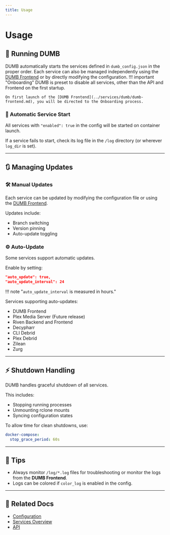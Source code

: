 ```yaml
---
title: Usage
---
```


# Usage

## 🚀 Running DUMB
DUMB automatically starts the services defined in `dumb_config.json` in the proper order. Each service can also be managed independently using the [DUMB Frontend](../services/dumb/dumb-frontend.md/) or by directly modifying the configuration.
!!! important "Onboarding"
    DUMB is preset to disable all services, other than the API and Frontend on the first startup. 

    On first launch of the [DUMB Frontend](../services/dumb/dumb-frontend.md), you will be directed to the Onboarding process.  


### 🔄 Automatic Service Start
All services with `"enabled": true` in the config will be started on container launch.

If a service fails to start, check its log file in the `/log` directory (or wherever `log_dir` is set).

---

## 🔃 Managing Updates

### 🛠️ Manual Updates
Each service can be updated by modifying the configuration file or using the [DUMB Frontend](../services/dumb/dumb-frontend.md). 

Updates include:

- Branch switching
- Version pinning
- Auto-update toggling

### ⚙️ Auto-Update
Some services support automatic updates. 

Enable by setting:
```json
"auto_update": true,
"auto_update_interval": 24
```
!!! note "`auto_update_interval` is measured in hours."

Services supporting auto-updates:

- DUMB Frontend
- Plex Media Server (Future release)
- Riven Backend and Frontend
- Decypharr
- CLI Debrid
- Plex Debrid
- Zilean
- Zurg

---

## ⚡ Shutdown Handling
DUMB handles graceful shutdown of all services. 

This includes:

- Stopping running processes
- Unmounting rclone mounts
- Syncing configuration states

To allow time for clean shutdowns, use:
```yaml
docker-compose:
  stop_grace_period: 60s
```

---

## 📌 Tips
- Always monitor `/log/*.log` files for troubleshooting or monitor the logs from the **DUMB Frontend**.
- Logs can be colored if `color_log` is enabled in the config.

---

## 📎 Related Docs
- [Configuration](configuration.md)
- [Services Overview](../services/index.md)
- [API](../api/index.md)
